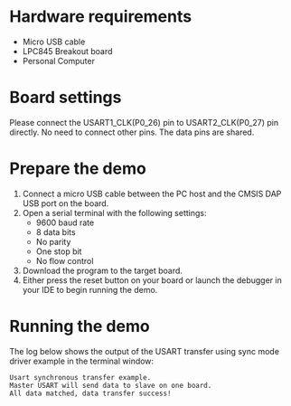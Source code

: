 Hardware requirements
=====================
- Micro USB cable
- LPC845 Breakout board
- Personal Computer

Board settings
==============
Please connect the USART1_CLK(P0_26) pin to USART2_CLK(P0_27) pin directly.
No need to connect other pins. The data pins are shared.

Prepare the demo
================
1.  Connect a micro USB cable between the PC host and the CMSIS DAP USB port on the board.
2.  Open a serial terminal with the following settings:
    - 9600 baud rate
    - 8 data bits
    - No parity
    - One stop bit
    - No flow control
3.  Download the program to the target board.
4.  Either press the reset button on your board or launch the debugger in your IDE to begin running the demo.

Running the demo
================
The log below shows the output of the USART transfer using sync mode driver example in the terminal window:
~~~~~~~~~~~~~~~~~~~~~~~~~~~~~~~~~~~
Usart synchronous transfer example.
Master USART will send data to slave on one board.
All data matched, data transfer success!

~~~~~~~~~~~~~~~~~~~~~~~~~~~~~~~~~~~
